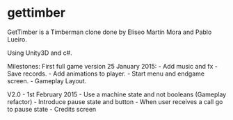 # gettimber
GetTimber is a Timberman clone done by Eliseo Martín Mora and Pablo Lueiro.

Using Unity3D and c#.

Milestones:
  First full game version 25 January 2015:
      - Add music and fx
      - Save records.
      - Add animations to player.
      - Start menu and endgame screen.
      - Gameplay Layout.

  V2.0 - 1st February 2015
      - Use a machine state and not booleans (Gameplay refactor)
      - Introduce pause state and button
      - When user receives a call go to pause state
      - Credits screen
      
